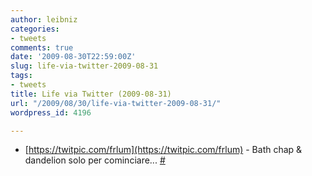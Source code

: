 ```yaml
---
author: leibniz
categories:
- tweets
comments: true
date: '2009-08-30T22:59:00Z'
slug: life-via-twitter-2009-08-31
tags:
- tweets
title: Life via Twitter (2009-08-31)
url: "/2009/08/30/life-via-twitter-2009-08-31/"
wordpress_id: 4196

---
```

* [https://twitpic.com/frlum](https://twitpic.com/frlum) - Bath chap & dandelion solo per cominciare... [#](https://twitter.com/leibniz/statuses/3633932950)



